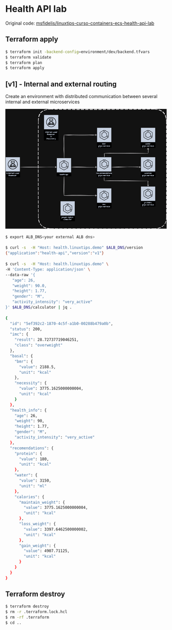 # Health API lab

Original code: [msfidelis/linuxtips-curso-containers-ecs-health-api-lab](https://github.com/msfidelis/linuxtips-curso-containers-ecs-health-api-lab/tree/aula/roteamento-avancado)

## Terraform apply

```bash
$ terraform init -backend-config=environment/dev/backend.tfvars
$ terraform validate
$ terraform plan
$ terraform apply
```

## [v1] - Internal and external routing

Create an environment with distributed communication between several internal and external microservices

![v1](.github/assets/health-api.png)

```bash
$ export ALB_DNS<your external ALB dns>

$ curl -s  -H "Host: health.linuxtips.demo" $ALB_DNS/version
{"application":"health-api","version":"v1"}

$ curl -s  -H "Host: health.linuxtips.demo" \
-H 'Content-Type: application/json' \
--data-raw '{ 
   "age": 26,
   "weight": 90.0,
   "height": 1.77,
   "gender": "M", 
   "activity_intensity": "very_active"
}' $ALB_DNS/calculator | jq .

{
  "id": "5ef392c2-1870-4c5f-a1b0-00288b479a0b",
  "status": 200,
  "imc": {
    "result": 28.72737719046251,
    "class": "overweight"
  },
  "basal": {
    "bmr": {
      "value": 2188.5,
      "unit": "kcal"
    },
    "necessity": {
      "value": 3775.1625000000004,
      "unit": "kcal"
    }
  },
  "health_info": {
    "age": 26,
    "weight": 90,
    "height": 1.77,
    "gender": "M",
    "activity_intensity": "very_active"
  },
  "recomendations": {
    "protein": {
      "value": 180,
      "unit": "kcal"
    },
    "water": {
      "value": 3150,
      "unit": "ml"
    },
    "calories": {
      "maintain_weight": {
        "value": 3775.1625000000004,
        "unit": "kcal"
      },
      "loss_weight": {
        "value": 3397.6462500000002,
        "unit": "kcal"
      },
      "gain_weight": {
        "value": 4907.71125,
        "unit": "kcal"
      }
    }
  }
}
```

## Terraform destroy

```bash
$ terraform destroy
$ rm -r .terraform.lock.hcl 
$ rm -rf .terraform
$ cd ..
```

